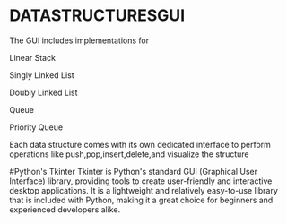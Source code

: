 # DATASTRUCTURESGUI
The GUI includes implementations for

Linear Stack

Singly Linked List

Doubly Linked List

Queue

Priority Queue

Each data structure comes with its own dedicated interface to perform operations like push,pop,insert,delete,and visualize the structure

#Python's Tkinter
Tkinter is Python's standard GUI (Graphical User Interface) library, providing tools to create user-friendly and interactive desktop applications. It is a lightweight and relatively easy-to-use library that is included with Python, making it a great choice for beginners and experienced developers alike.
